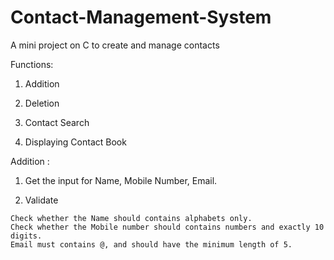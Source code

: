 # Contact-Management-System
A mini project on C to create and manage contacts

Functions:

1) Addition 

2) Deletion

3) Contact Search

4) Displaying Contact Book


Addition :


  1) Get the input for Name, Mobile Number, Email.
  
  2) Validate
  
    Check whether the Name should contains alphabets only.
    Check whether the Mobile number should contains numbers and exactly 10 digits.
    Email must contains @, and should have the minimum length of 5.
